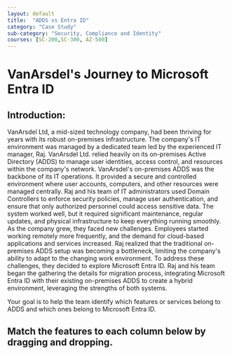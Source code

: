 ```yaml
---
layout: default
title:  "ADDS vs Entra ID"
category: "Case Study"
sub-category: "Security, Compliance and Identity"
courses: [SC-200,SC-300, AZ-500]
---
```

# VanArsdel's Journey to Microsoft Entra ID

## Introduction:

VanArsdel Ltd, a mid-sized technology company, had been thriving for years with its robust on-premises infrastructure. The company's IT environment was managed by a dedicated team led by the experienced IT manager, Raj. VanArsdel Ltd. relied heavily on its on-premises Active Directory (ADDS) to manage user identities, access control, and resources within the company's network.
VanArsdel's on-premises ADDS was the backbone of its IT operations. It provided a secure and controlled environment where user accounts, computers, and other resources were managed centrally. Raj and his team of IT administrators used Domain Controllers to enforce security policies, manage user authentication, and ensure that only authorized personnel could access sensitive data. The system worked well, but it required significant maintenance, regular updates, and physical infrastructure to keep everything running smoothly.
As the company grew, they faced new challenges. Employees started working remotely more frequently, and the demand for cloud-based applications and services increased. Raj realized that the traditional on-premises ADDS setup was becoming a bottleneck, limiting the company's ability to adapt to the changing work environment.
To address these challenges, they decided to explore Microsoft Entra ID. Raj and his team began the gathering the details for migration process, integrating Microsoft Entra ID with their existing on-premises ADDS to create a hybrid environment, leveraging  the strengths of both systems.

Your goal is to help the team identify which features or services belong to ADDS and which ones belong to Microsoft Entra ID. 


## Match the features to each column below by dragging and dropping.
<html lang="en">
<head>
    <meta charset="UTF-8">
    <meta name="viewport" content="width=device-width, initial-scale=1.0">
    <title>Drag and Drop Text Example</title>
    <style>

        .draggable-text {
            display: inline-block;
            margin: 10px;
            padding: 10px 20px;
            border: 2px solid #ccc;
            border-radius: 5px;
            background-color: #fff;
            cursor: pointer;
            box-shadow: 0 4px 6px rgba(0, 0, 0, 0.1);
            transition: background-color 0.3s, transform 0.3s;
        }
        .draggable-text:hover {
            background-color: #e0e0e0;
            transform: scale(1.05);
        }
        .drop-area {
            width: 300px;
            height: 50px;
            border: 2px dashed #ccc;
            border-radius: 5px;
            margin: 10px;
            display: inline-block;
            vertical-align: top;
            background-color: #fafafa;
            box-shadow: 0 4px 6px rgba(0, 0, 0, 0.1);
            transition: background-color 0.3s, border-color 0.3s;            
        }

           .container {
            display: flex;
        }

        
        .drop-area:hover {
            background-color: #f0f0f0;
            border-color: #bbb;
        }
        .drop-area.correct {
            background-color: #d4edda;
            border-color: #c3e6cb;
        }
        .drop-area.incorrect {
            background-color: #f8d7da;
            border-color: #f5c6cb;
        }
        #message {
            font-size: 1.2em;
            margin-top: 20px;
            padding: 10px;
            border-radius: 5px;
            display: inline-block;
        }
    #message.correct {
            color: #155724;
            background-color: #d4edda;
            border: 1px solid #c3e6cb;
    }
    #message.incorrect {
            color: #721c24;
            background-color: #f8d7da;
            border: 1px solid #f5c6cb;
    }
    </style>
</head>
<body>
      <div class="container">
    <div>
        <div class="draggable-text" draggable="true" ondragstart="drag(event)" id="Kerberos/NTLM">Kerberos, NTLM</div>
        <div class="draggable-text" draggable="true" ondragstart="drag(event)" id="SAML/OIDC/ WS-FED">SAML, OIDC, WS-FED</div>
        <div class="draggable-text" draggable="true" ondragstart="drag(event)" id="Tenants">Tenants</div>
        <div class="draggable-text" draggable="true" ondragstart="drag(event)" id="On-premises Printers">On-premises Printers</div>
        <div class="draggable-text" draggable="true" ondragstart="drag(event)" id="M365 and Azure Services integration">M365 and Azure Services integration</div>
        <div class="draggable-text" draggable="true" ondragstart="drag(event)" id="Forest/Domain/OU">Forest, Domain, OU</div>
        <div class="draggable-text" draggable="true" ondragstart="drag(event)" id="Cloud Identity">Cloud Identity</div>
        <div class="draggable-text" draggable="true" ondragstart="drag(event)" id="Policy">Policy</div>
        <div class="draggable-text" draggable="true" ondragstart="drag(event)" id="On-premises identity">On-premises Identity</div>
        <div class="draggable-text" draggable="true" ondragstart="drag(event)" id="On-premises application">On-premises application</div>
    </div>

   <div id="entra-id">
            <h2>Entra ID</h2>
              <div class="drop-area" ondrop="drop(event)" ondragover="allowDrop(event)" data-answer="SAML/OIDC/ WS-FED,Tenants,M365 and Azure Services integration,Cloud Identity, Policy"></div>
        <div class="drop-area" ondrop="drop(event)" ondragover="allowDrop(event)" data-answer="SAML/OIDC/ WS-FED,Tenants,M365 and Azure Services integration,Cloud Identity, Policy"></div>
        <div class="drop-area" ondrop="drop(event)" ondragover="allowDrop(event)" data-answer="SAML/OIDC/ WS-FED,Tenants,M365 and Azure Services integration,Cloud Identity, Policy"></div>
        <div class="drop-area" ondrop="drop(event)" ondragover="allowDrop(event)" data-answer="SAML/OIDC/ WS-FED,Tenants,M365 and Azure Services integration,Cloud Identity, Policy"></div>
        <div class="drop-area" ondrop="drop(event)" ondragover="allowDrop(event)" data-answer="SAML/OIDC/ WS-FED,Tenants,M365 and Azure Services integration,Cloud Identity,Policy"></div>        
        <p class="message"></p>
        </div>
        <div id="ad-ds">
            <h2>Active Directory Domain Services</h2>
                <div class="drop-area" ondrop="drop(event)" ondragover="allowDrop(event)" data-answer="Kerberos/NTLM,On-premises Printers,Forest/Domain/OU,On-premises identity,On-premises application"></div>
        <div class="drop-area" ondrop="drop(event)" ondragover="allowDrop(event)" data-answer="Kerberos/NTLM,On-premises Printers,Forest/Domain/OU,On-premises identity,On-premises application"></div>
        <div class="drop-area" ondrop="drop(event)" ondragover="allowDrop(event)" data-answer="Kerberos/NTLM,On-premises Printers,Forest/Domain/OU,On-premises identity,On-premises application"></div>
        <div class="drop-area" ondrop="drop(event)" ondragover="allowDrop(event)" data-answer="Kerberos/NTLM,On-premises Printers,Forest/Domain/OU,On-premises identity,On-premises application"></div>
        <div class="drop-area" ondrop="drop(event)" ondragover="allowDrop(event)" data-answer="Kerberos/NTLM,On-premises Printers,Forest/Domain/OU,On-premises identity,On-premises application"></div>        
        <p class="message"></p>

        </div>

</div>    

    

    <script>
        function allowDrop(event) {
            event.preventDefault();
        }

        function drag(event) {
            event.dataTransfer.setData("text", event.target.id);
        }


    function drop(event) {
    event.preventDefault();
    var data = event.dataTransfer.getData("text");
    var draggedElement = document.getElementById(data);
    var dropAreaAnswers = event.target.getAttribute("data-answer").split(",");
    var messageElement = event.target.closest('div').querySelector('.message');

    if (event.target.children.length === 0) {
        if (dropAreaAnswers.includes(draggedElement.id)) {
            event.target.appendChild(draggedElement);
            event.target.classList.add("correct");
            event.target.classList.remove("incorrect");
            messageElement.innerText = "Correct!";
            messageElement.classList.add("correct");
            messageElement.classList.remove("incorrect");
        } else {
            event.target.classList.add("incorrect");
            event.target.classList.remove("correct");
            messageElement.innerText = "Error: Incorrect match.";
            messageElement.classList.add("incorrect");
            messageElement.classList.remove("correct");
        }
    } else {
        alert("This drop area is already occupied.");
    }
}

    </script>


